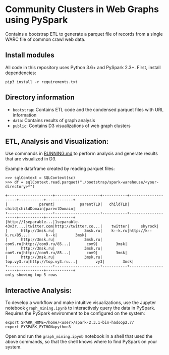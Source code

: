 # Community Clusters in Web Graphs using PySpark

Contains a bootstrap ETL to generate a parquet file of records from a single WARC file of common crawl web data.

## Install modules
All code in this repository uses Python 3.6+ and PySpark 2.3+.  First, install dependencies:
  
    pip3 install -r requirements.txt

## Directory information

-  ```bootstrap```: Contains ETL code and the condensed parquet files with URL information
-  ```data```: Contains results of graph analysis
-  ```public```: Contains D3 visualizations of web graph clusters

## ETL, Analysis and Visualization:
Use commands in [RUNNING.md](https://github.com/mrafayaleem/community-clusters/blob/master/RUNNING.md) to perform analysis and generate results that are visualized in D3. 

Example dataframe created by reading parquet files:

    >>> sqlContext = SQLContext(sc)
    >>> df = sqlContext.read.parquet("./bootstrap/spark-warehouse/<your-directory>*")

    +--------------------+--------------------+-----------+--------------------+-----------+------------+
    |              parent|           parentTLD|   childTLD|               child|childDomain|parentDomain|
    +--------------------+--------------------+-----------+--------------------+-----------+------------+
    |http://1separable...|1separable-43v3r....|twitter.com|http://twitter.co...|    twitter|     skyrock|
    |      http://3msk.ru|             3msk.ru|    k--k.ru|http://k--k.ru/85...|       k--k|        3msk|
    |      http://3msk.ru|             3msk.ru|    com9.ru|http://com9.ru/85...|       com9|        3msk|
    |      http://3msk.ru|             3msk.ru|    com9.ru|http://com9.ru/85...|       com9|        3msk|
    |      http://3msk.ru|             3msk.ru| top.vy3.ru|http://top.vy3.ru...|        vy3|        3msk|
    +--------------------+--------------------+-----------+--------------------+-----------+------------+
    only showing top 5 rows

## Interactive Analysis:
To develop a workflow and make intuitive visualizations, use the Jupyter notebook ```graph_mining.ipynb``` to interactively query the data in PySpark. Requires the PySpark 
environment to be configured on the system:

    export SPARK_HOME=/home/<user>/spark-2.3.1-bin-hadoop2.7/
    export PYSPARK_PYTHON=python3
    
Open and run the ```graph_mining.ipynb``` notebook in a shell that used the above commands, so that the shell knows where to find PySpark on your system. 
